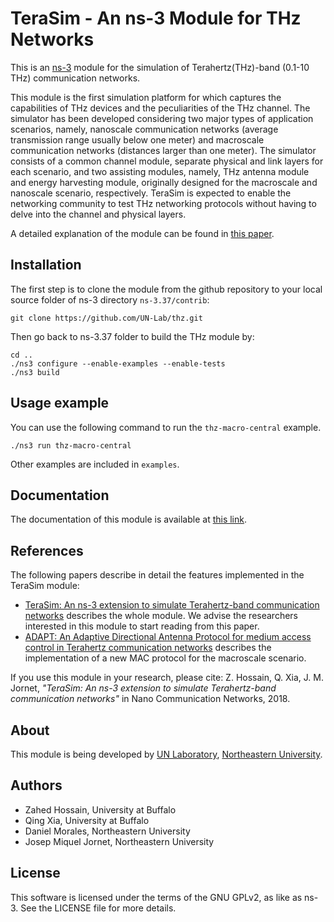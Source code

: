 # TeraSim - An ns-3 Module for THz Networks #

This is an [ns-3](https://www.nsnam.org "ns-3 webpage") module for the simulation of Terahertz(THz)-band (0.1-10 THz) communication networks.

This module is the first simulation platform for which captures the capabilities of THz devices and the peculiarities of the THz channel. The simulator has been developed considering two major types of application scenarios, namely, nanoscale communication networks (average transmission range usually below one meter) and macroscale communication networks (distances larger than one meter). The simulator consists of a common channel module, separate physical and link layers for each scenario, and two assisting modules, namely, THz antenna module and energy harvesting module, originally designed for the macroscale and nanoscale scenario, respectively. TeraSim is expected to enable the networking community to test THz networking protocols without having to delve into the channel and physical layers.

A detailed explanation of the module can be found in
[this paper](https://doi.org/10.1016/j.nancom.2018.08.001).

## Installation ##
The first step is to clone the module from the github repository to your local source folder of ns-3 directory `ns-3.37/contrib`:
```
git clone https://github.com/UN-Lab/thz.git
```
Then go back to ns-3.37 folder to build the THz module by:
```
cd ..
./ns3 configure --enable-examples --enable-tests
./ns3 build
```

## Usage example ##
You can use the following command to run the `thz-macro-central` example.
```
./ns3 run thz-macro-central
```
Other examples are included in `examples`.

## Documentation ##
The documentation of this module is available at [this link](./doc/source/thz.rst).

## References ##
The following papers describe in detail the features implemented in the TeraSim module:
- [TeraSim: An ns-3 extension to simulate Terahertz-band communication networks](https://doi.org/10.1016/j.nancom.2018.08.001) describes the whole module. We advise the researchers interested in this module to start reading from this paper.
- [ADAPT: An Adaptive Directional Antenna Protocol for medium access control in Terahertz communication networks](https://doi.org/10.1016/j.adhoc.2021.102540) describes the implementation of a new MAC protocol for the macroscale scenario.

If you use this module in your research, please cite: Z. Hossain, Q. Xia, J. M. Jornet, _"TeraSim: An ns-3 extension to simulate Terahertz-band communication networks"_ in Nano Communication Networks, 2018.

## About ##
This module is being developed by [UN Laboratory](http://https://unlab.tech/), [Northeastern University](https://www.northeastern.edu/).

## Authors ##
- Zahed Hossain, University at Buffalo
- Qing Xia, University at Buffalo
- Daniel Morales, Northeastern University
- Josep Miquel Jornet, Northeastern University

## License ##
This software is licensed under the terms of the GNU GPLv2, as like as ns-3. See the LICENSE file for more details.
